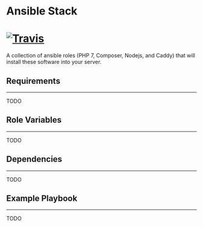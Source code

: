 # Ansible Stack

[![Travis](https://img.shields.io/travis/rppf/weaver.svg?style=flat-square)](https://travis-ci.org/rppf/weaver)
=========

A collection of ansible roles (PHP 7, Composer, Nodejs, and Caddy) that will install these software into your server.

## Requirements
------------

TODO

## Role Variables
--------------

TODO

## Dependencies
------------

TODO

## Example Playbook
----------------

TODO
